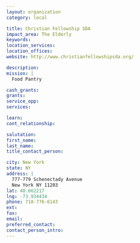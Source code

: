 ```yaml
---
layout: organization
category: local

title: Christian Fellowship SDA
impact_area: The Elderly
keywords: 
location_services: 
location_offices: 
website: http://www.christianfellowshipsda.org/

description: 
mission: |
  Food Pantry

cash_grants: 
grants: 
service_opp: 
services: 

learn: 
cont_relationship: 

salutation: 
first_name: 
last_name: 
title_contact_person: 

city: New York
state: NY
address: |
  777-779 Schenectady Avenue  
  New York NY 11203
lat: 40.662217
lng: -73.934434
phone: 718-776-6143
ext: 
fax: 
email: 
preferred_contact: 
contact_person_intro: 
---
```

